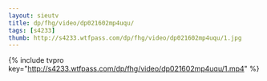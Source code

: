 ```yaml
--- 
layout: sieutv
title: dp/fhg/video/dp021602mp4uqu/
tags: [s4233]
thumb: http://s4233.wtfpass.com/dp/fhg/video/dp021602mp4uqu/1.jpg
---
```

{% include tvpro key="http://s4233.wtfpass.com/dp/fhg/video/dp021602mp4uqu/1.mp4" %} 
